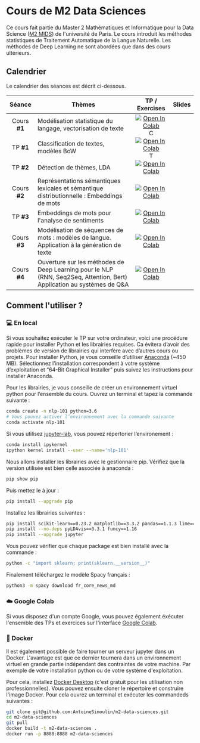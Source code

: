 
# Cours de M2 Data Sciences

Ce cours fait partie du Master 2 Mathématiques et Informatique pour la Data Science ([M2 MIDS](https://m2mids.github.io/m2mids/)) de l'université de Paris. Le cours introduit les méthodes statistiques de Traitement Automatique de la Langue Naturelle. Les méthodes de Deep Learning ne sont abordées que dans des cours ultérieurs.

## Calendrier

Le calendrier des séances est décrit ci-dessous.

| Séance | Thèmes | TP / Exercises | Slides |
|:---:|---|:---:|:---:|
| Cours **#1** |  Modélisation statistique du langage, vectorisation de texte | [![Open In Colab](https://colab.research.google.com/assets/colab-badge.svg)](https://colab.research.google.com/github/AntoineSimoulin/m2-data-sciences/blob/master/Cours%201%20-%20Mod%C3%A9lisation%20statistique%20du%20langage/Fr%C3%A9quences%20des%20mots.ipynb) <a download="Cours%201%20-%20Mod%C3%A9lisation%20statistique%20du%20langage/Fr%C3%A9quences%20des%20mots.ipynb" href="https://github.com/AntoineSimoulin/m2-data-sciences/raw/master/Cours%201%20-%20Mod%C3%A9lisation%20statistique%20du%20langage/Fr%C3%A9quences%20des%20mots.ipynb" title="Course1"><img alt="Course1" src="https://www.svgrepo.com/show/349485/python.svg" width="15" height="15"></a> | <a href="https://github.com/AntoineSimoulin/m2-data-sciences/tree/master/Cours%201%20-%20Mod%C3%A9lisation%20statistique%20du%20langage/Cours_1.pdf"> <img src=https://www.svgrepo.com/show/255820/ppt.svg width="15" height="15"></a> |
| TP **#1** | Classification de textes, modèles BoW | [![Open In Colab](https://colab.research.google.com/assets/colab-badge.svg)](https://colab.research.google.com/github/AntoineSimoulin/m2-data-sciences/blob/master/TP1%20-%20Apprentissage%20supervis%C3%A9%20pour%20le%20NLP/Classification.ipynb) <a download="TP1%20-%20Apprentissage%20supervisé%20pour%20le%20NLP/Classification.ipynb" href="https://github.com/AntoineSimoulin/m2-data-sciences/blob/master/TP1%20-%20Apprentissage%20supervis%C3%A9%20pour%20le%20NLP/Classification.ipynb" title="Course1"><img alt="Tp1" src="https://www.svgrepo.com/show/349485/python.svg" width="15" height="15"></a> | |
| TP **#2** | Détection de thèmes, LDA | [![Open In Colab](https://colab.research.google.com/assets/colab-badge.svg)](https://colab.research.google.com/github/AntoineSimoulin/m2-data-sciences/blob/master/TP2%20-%20Text%20Mining/TP2%20-%20Exploration%20de%20topics.ipynb)| |
| Cours **#2** | Représentations sémantiques lexicales et sémantique distributionnelle : Embeddings de mots | [![Open In Colab](https://colab.research.google.com/assets/colab-badge.svg)](https://colab.research.google.com/github/AntoineSimoulin/m2-data-sciences/blob/master/Cours%202%20-%20Embeddings/Words%20Embeddings.ipynb)|  <a href="https://github.com/AntoineSimoulin/m2-data-sciences/tree/master/Cours%202%20-%20Embeddings/Cours_2.pdf"> <img src=https://www.svgrepo.com/show/255820/ppt.svg width="15" height="15"></a>  |
| TP **#3** | Embeddings de mots pour l'analyse de sentiments | [![Open In Colab](https://colab.research.google.com/assets/colab-badge.svg)](https://colab.research.google.com/github/AntoineSimoulin/m2-data-sciences/blob/master/TP3%20-%20Word%20Embeddings/EmojiFy[COLAB].ipynb)| |
| Cours **#3** | Modélisation de séquences de mots : modèles de langue. Application à la génération de texte | [![Open In Colab](https://colab.research.google.com/assets/colab-badge.svg)](https://colab.research.google.com/github/AntoineSimoulin/m2-data-sciences/blob/master/Cours%203%20-%20Language%20Models/Mod%C3%A8les%20de%20langues.ipynb) | <a href="https://github.com/AntoineSimoulin/m2-data-sciences/tree/master/Cours%203%20-%20Language%20Models/Cours_3.pdf"> <img src=https://www.svgrepo.com/show/255820/ppt.svg width="15" height="15"></a>  |
| Cours **#4** | Ouverture sur les méthodes de Deep Learning pour le NLP (RNN, Seq2Seq, Attention, Bert) Application au systèmes de Q&A | [![Open In Colab](https://colab.research.google.com/assets/colab-badge.svg)](https://colab.research.google.com/github/AntoineSimoulin/m2-data-sciences/blob/master/Cours%204%20-%20Introduction%20NLP%20%26%20Deep%20Learning/Bert_QA[COLAB].ipynb)|  <a href="https://github.com/AntoineSimoulin/m2-data-sciences/tree/master/Cours%204%20-%20Introduction%20NLP%20%26%20Deep%20Learning/Cours_4.pdf"> <img src=https://www.svgrepo.com/show/255820/ppt.svg width="15" height="15"></a>  |

## Comment l'utiliser ?

### 💻 En local

Si vous souhaitez exécuter le TP sur votre ordinateur, voici une procédure rapide pour installer Python et les librairies requises. Ca évitera d’avoir des problèmes de version de librairies qui interfère avec d’autres cours ou projets. Pour installer Python, je vous conseille d’utiliser [Anaconda](https://www.anaconda.com/products/individual) (~450 MB). Sélectionnez l’installation correspondent à votre système d’exploitation et “64-Bit Graphical Installer” puis suivez les instructions pour installer Anaconda.

Pour les librairies, je vous conseille de créer un environnement virtuel python pour l’ensemble du cours. Ouvrez un terminal et tapez la commande suivante :

```bash
conda create -n nlp-101 python=3.6
# Vous pouvez activer l’environnement avec la commande suivante
conda activate nlp-101
```

Si vous utilisez [jupyter-lab](https://jupyterlab.readthedocs.io/en/stable/), vous pouvez répertorier l’environement :

```bash
conda install ipykernel
ipython kernel install --user --name='nlp-101'
```

Nous allons installer les librairies avec le gestionnaire pip. Vérifiez que la version utilisée est bien celle associée à anaconda :
```bash
pip show pip
```
Puis mettez le à jour :
```bash
pip install --upgrade pip
```

Installez les librairies suivantes :
```bash
pip install scikit-learn==0.23.2 matplotlib==3.3.2 pandas==1.1.3 lime==0.2.0.1 unidecode==1.3.2 umap-learn==0.4.6 umap-learn[plot] nltk==3.5 spacy==2.3.2
pip install --no-deps pyLDAvis==3.3.1 funcy==1.16
pip install --upgrade jupyter
```

Vous pouvez vérifier que chaque package est bien installé avec la commande :
```bash
python -c "import sklearn; print(sklearn.__version__)"
```

Finalement téléchargez le modèle Spacy français :
```bash
python3 -m spacy download fr_core_news_md
```

### ☁️ Google Colab

Si vous disposez d'un compte Google, vous pouvez également éxécuter l'ensemble des TPs et exercices sur l'interface [Google Colab](https://colab.research.google.com/).

### 🐳 Docker

Il est également possible de faire tourner un serveur jupyter dans un Docker. L'avantage est que ce dernier tournera dans un environnement virtuel en grande partie indépendant des contraintes de votre machine. Par exemple de votre installation python ou de votre système d'exploitation.

Pour cela, installez [Docker Desktop](https://www.docker.com/products/docker-desktop) (c'est gratuit pour les utilisation non professionnelles). Vous pouvez ensuite cloner le répertoire et construire l'image Docker. Pour cela ouvrez un terminal et exécuter les commandeds suivantes :

```bash
git clone git@github.com:AntoineSimoulin/m2-data-sciences.git
cd m2-data-sciences
git pull
docker build -t m2-data-sciences .
docker run -p 8888:8888 m2-data-sciences
```
